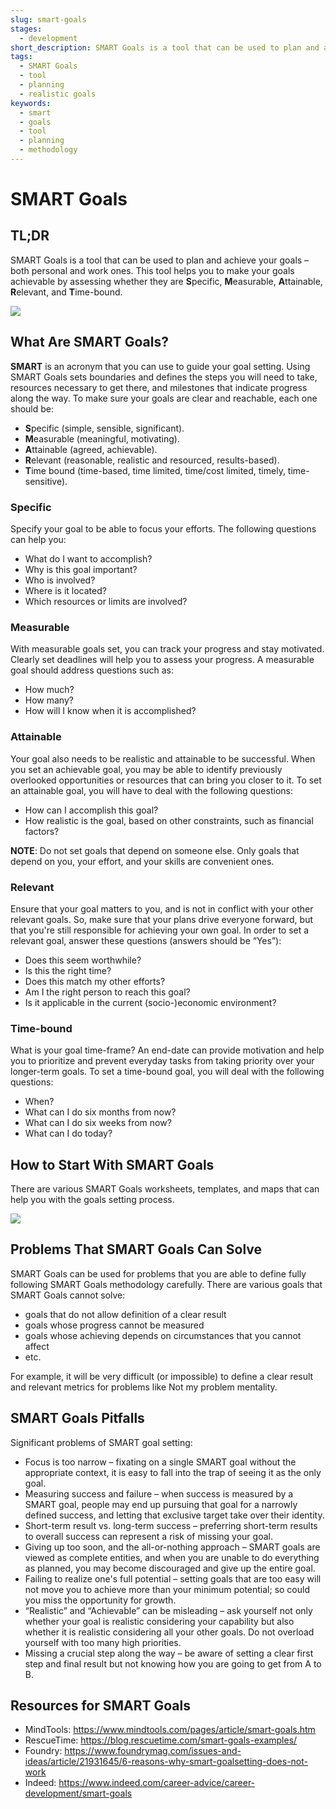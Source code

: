 ```yaml
---
slug: smart-goals
stages:
  - development
short_description: SMART Goals is a tool that can be used to plan and achieve your goals – both personal and work ones. This tool helps you to make your goals achievable by assessing whether they are Specific, Measurable, Attainable, Relevant, and Time-bound. 
tags:
  - SMART Goals
  - tool
  - planning
  - realistic goals
keywords:
  - smart
  - goals
  - tool
  - planning
  - methodology
---
```


# SMART Goals
## TL;DR
SMART Goals is a tool that can be used to plan and achieve your goals – both personal and work ones. This tool helps you to make your goals achievable by assessing whether they are **S**pecific, **M**easurable, **A**ttainable, **R**elevant, and **T**ime-bound. 

![](/files/smart.png)

## What Are SMART Goals?
**SMART** is an acronym that you can use to guide your goal setting. Using SMART Goals sets boundaries and defines the steps you will need to take, resources necessary to get there, and milestones that indicate progress along the way. To make sure your goals are clear and reachable, each one should be:
- **S**pecific (simple, sensible, significant).
- **M**easurable (meaningful, motivating).
- **A**ttainable (agreed, achievable).
- **R**elevant (reasonable, realistic and resourced, results-based).
- **T**ime bound (time-based, time limited, time/cost limited, timely, time-sensitive).

### Specific
Specify your goal to be able to focus your efforts. The following questions can help you: 
- What do I want to accomplish?
- Why is this goal important?
- Who is involved?
- Where is it located?
- Which resources or limits are involved?
### Measurable

With measurable goals set, you can track your progress and stay motivated. Clearly set deadlines will help you to assess your progress. 
A measurable goal should address questions such as:
- How much?
- How many?
- How will I know when it is accomplished?
### Attainable

Your goal also needs to be realistic and attainable to be successful. When you set an achievable goal, you may be able to identify previously overlooked opportunities or resources that can bring you closer to it.
To set an attainable goal, you will have to deal with the following questions:
- How can I accomplish this goal?
- How realistic is the goal, based on other constraints, such as financial factors?

**NOTE**: Do not set goals that depend on someone else. Only goals that depend on you, your effort, and your skills are convenient ones. 
### Relevant
Ensure that your goal matters to you, and is not in conflict with your other relevant goals. So, make sure that your plans drive everyone forward, but that you're still responsible for achieving your own goal.
In order to set a relevant goal, answer these questions (answers should be “Yes”): 
- Does this seem worthwhile?
- Is this the right time?
- Does this match my other efforts?
- Am I the right person to reach this goal?
- Is it applicable in the current (socio-)economic environment?
### Time-bound

What is your goal time-frame? An end-date can provide motivation and help you to prioritize and prevent everyday tasks from taking priority over your longer-term goals.
To set a time-bound goal, you will deal with the following questions:
- When?
- What can I do six months from now?
- What can I do six weeks from now?
- What can I do today?

## How to Start With SMART Goals
There are various SMART Goals worksheets, templates, and maps that can help you with the goals setting process. 

![](/files/smart_templ1.png)

## Problems That SMART Goals Can Solve
SMART Goals can be used for problems that you are able to define fully following SMART Goals methodology carefully. 
There are various goals that SMART Goals cannot solve: 
- goals that do not allow definition of a clear result
- goals whose progress cannot be measured
- goals whose achieving depends on circumstances that you cannot affect
- etc.

For example, it will be very difficult (or impossible) to define a clear result and relevant metrics for problems like Not my problem mentality.

## SMART Goals Pitfalls 
Significant problems of SMART goal setting:
- Focus is too narrow – fixating on a single SMART goal without the appropriate context, it is easy to fall into the trap of seeing it as the only goal.
- Measuring success and failure – when success is measured by a SMART goal, people may end up pursuing that goal for a narrowly defined success, and letting that exclusive target take over their identity.
- Short-term result vs. long-term success – preferring short-term results to overall success can represent a risk of missing your goal. 
- Giving up too soon, and the all-or-nothing approach – SMART goals are viewed as complete entities, and when you are unable to do everything as planned, you may become discouraged and give up the entire goal.
- Failing to realize one's full potential – setting goals that are too easy will not move you to achieve more than your minimum potential; so could you miss the opportunity for growth.
- “Realistic” and “Achievable” can be misleading – ask yourself not only whether your goal is realistic considering your capability but also whether it is realistic considering all your other goals. Do not overload yourself with too many high priorities.
- Missing a crucial step along the way – be aware of setting a clear first step and final result but not knowing how you are going to get from A to B.

## Resources for SMART Goals
- MindTools: https://www.mindtools.com/pages/article/smart-goals.htm
- RescueTime: https://blog.rescuetime.com/smart-goals-examples/ 
- Foundry: https://www.foundrymag.com/issues-and-ideas/article/21931645/6-reasons-why-smart-goalsetting-does-not-work
- Indeed: https://www.indeed.com/career-advice/career-development/smart-goals
